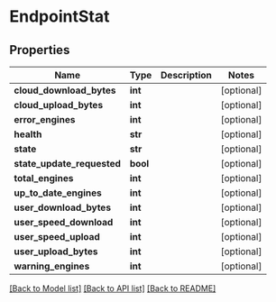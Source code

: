 # EndpointStat

## Properties
Name | Type | Description | Notes
------------ | ------------- | ------------- | -------------
**cloud_download_bytes** | **int** |  | [optional] 
**cloud_upload_bytes** | **int** |  | [optional] 
**error_engines** | **int** |  | [optional] 
**health** | **str** |  | [optional] 
**state** | **str** |  | [optional] 
**state_update_requested** | **bool** |  | [optional] 
**total_engines** | **int** |  | [optional] 
**up_to_date_engines** | **int** |  | [optional] 
**user_download_bytes** | **int** |  | [optional] 
**user_speed_download** | **int** |  | [optional] 
**user_speed_upload** | **int** |  | [optional] 
**user_upload_bytes** | **int** |  | [optional] 
**warning_engines** | **int** |  | [optional] 

[[Back to Model list]](../README.md#documentation-for-models) [[Back to API list]](../README.md#documentation-for-api-endpoints) [[Back to README]](../README.md)


